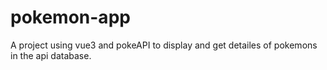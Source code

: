 # pokemon-app

A project using vue3 and pokeAPI to display and get detailes of pokemons in the api database.
